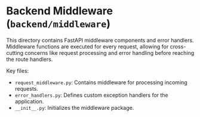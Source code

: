 # Backend Middleware (`backend/middleware`)

This directory contains FastAPI middleware components and error handlers. Middleware functions are executed for every request, allowing for cross-cutting concerns like request processing and error handling before reaching the route handlers.

Key files:

*   `request_middleware.py`: Contains middleware for processing incoming requests.
*   `error_handlers.py`: Defines custom exception handlers for the application.
*   `__init__.py`: Initializes the middleware package. 